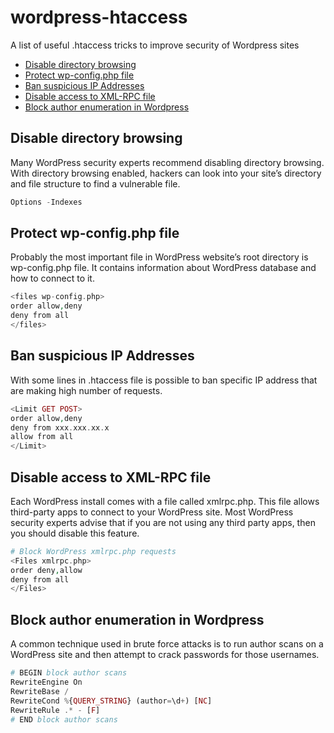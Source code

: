 # wordpress-htaccess
A list of useful .htaccess tricks to improve security of Wordpress sites


- [Disable directory browsing](#disable-directory-browsing)
- [Protect wp-config.php file](#protect-wp-config.php-file)
- [Ban suspicious IP Addresses](#ban-suspicious-ip-addresses)
- [Disable access to XML-RPC file](#disable-access-to-xml-rpc-file)
- [Block author enumeration in Wordpress](#block-author-enumeration-in-wordpress)


## Disable directory browsing 
Many WordPress security experts recommend disabling directory browsing. With directory browsing enabled, hackers can look into your site’s directory and file structure to find a vulnerable file.

```php
Options -Indexes
```

## Protect wp-config.php file
Probably the most important file in WordPress website’s root directory is wp-config.php file. It contains information about WordPress database and how to connect to it. 

```php
<files wp-config.php>
order allow,deny
deny from all
</files>
```

## Ban suspicious IP Addresses 

With some lines in .htaccess file is possible to ban specific IP address that are making high number of requests.  

```php
<Limit GET POST>
order allow,deny
deny from xxx.xxx.xx.x
allow from all
</Limit>
```

## Disable access to XML-RPC file
Each WordPress install comes with a file called xmlrpc.php. This file allows third-party apps to connect to your WordPress site. Most WordPress security experts advise that if you are not using any third party apps, then you should disable this feature.
```php
# Block WordPress xmlrpc.php requests
<Files xmlrpc.php>
order deny,allow
deny from all
</Files>
```

## Block author enumeration in Wordpress
A common technique used in brute force attacks is to run author scans on a WordPress site and then attempt to crack passwords for those usernames.

```php
# BEGIN block author scans
RewriteEngine On
RewriteBase /
RewriteCond %{QUERY_STRING} (author=\d+) [NC]
RewriteRule .* - [F]
# END block author scans 
```

